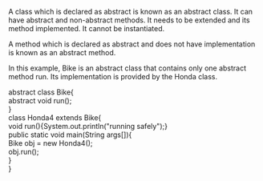 A class which is declared as abstract is known as an abstract class. 
It can have abstract and non-abstract methods. It needs to be extended and its method implemented. It cannot be instantiated.

A method which is declared as abstract and does not have implementation is known as an abstract method.

In this example, Bike is an abstract class that contains only one abstract method run. Its implementation is provided by the Honda class.

abstract class Bike{  
  abstract void run();  
}  
class Honda4 extends Bike{  
void run(){System.out.println("running safely");}  
public static void main(String args[]){  
 Bike obj = new Honda4();  
 obj.run();  
}  
}  

